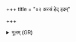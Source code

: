 +++
title = "०२ अरसं हेद् इदम्"

+++
<details><summary>मूलम् (GR)</summary>

अरसं हेद् इदं विषं  
यथैनद् अहम् आशिषम् ।  
उतैनद् अद्यात् पुरुषो  
भवाद् इद् अगदः पुनः ॥
</details>